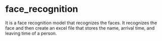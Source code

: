 # face_recognition
It is a face recognition model that recognizes the faces. It recognizes the face and then create an excel file that stores the name, arrival time, and leaving time of a person.

